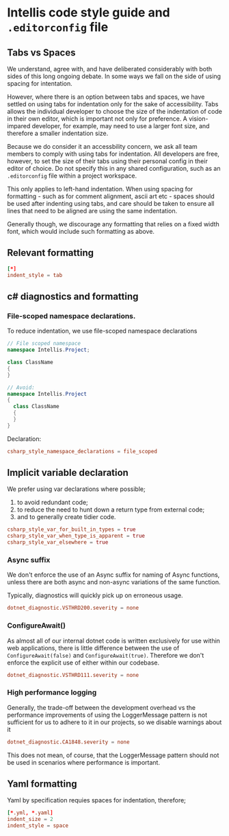 # Intellis code style guide and `.editorconfig` file

## Tabs vs Spaces

We understand, agree with, and have deliberated considerably with both sides of this long ongoing debate. In some ways we fall on the side of using spacing for intentation.

However, where there is an option between tabs and spaces, we have settled on using tabs for indentation only for the sake of accessibility.  Tabs allows the individual developer to choose the size of the indentation of code in their own editor, which is important not only for preference.  A vision-impared developer, for example, may need to use a larger font size, and therefore a smaller indentation size.

Because we do consider it an accessbility concern, we ask all team members to comply with using tabs for indentation. All developers are free, however, to set the size of their tabs using their personal config in their editor of choice. Do not specify this in any shared configuration, such as an `.editorconfig` file within a project workspace.

This only applies to left-hand indentation.  When using spacing for formatting - such as for comment alignment, ascii art etc - spaces should be used after indenting using tabs, and care should be taken to ensure all lines that need to be aligned are using the same indentation.

Generally though, we discourage any formatting that relies on a fixed width font, which would include such formatting as above.

## Relevant formatting

```toml
[*]
indent_style = tab
```

## c# diagnostics and formatting

### File-scoped namespace declarations.

To reduce indentation, we use file-scoped namespace declarations

``` csharp
// File scoped namespace
namespace Intellis.Project;

class ClassName
{
}

// Avoid:
namespace Intellis.Project
{
  class ClassName
  {
  }
}
```
Declaration:

``` toml
csharp_style_namespace_declarations = file_scoped
```

## Implicit variable declaration

We prefer using var declarations where possible;

1. to avoid redundant code;
2. to reduce the need to hunt down a return type from external code;
3. and to generally create tidier code.

``` toml
csharp_style_var_for_built_in_types = true
csharp_style_var_when_type_is_apparent = true
csharp_style_var_elsewhere = true
```

### Async suffix

We don't enforce the use of an Async suffix for naming of Async functions, unless there are both async and non-async variations of the same function.

Typically, diagnostics will quickly pick up on erroneous usage.

``` toml
dotnet_diagnostic.VSTHRD200.severity = none
```

### ConfigureAwait()

As almost all of our internal dotnet code is written exclusively for use within web applications, there is little difference between the use of `ConfigureAwait(false)` and `ConfigureAwait(true)`.  Therefore we don't enforce the explicit use of either within our codebase.

``` toml
dotnet_diagnostic.VSTHRD111.severity = none
```

### High performance logging

Generally, the trade-off between the development overhead vs the performance improvements of using the LoggerMessage pattern is not sufficient for us to adhere to it in our projects, so we disable warnings about it

``` toml
dotnet_diagnostic.CA1848.severity = none
```

This does not mean, of course, that the LoggerMessage pattern should not be used in scenarios where performance is important.

## Yaml formatting

Yaml by specification requies spaces for indentation, therefore;

```toml
[*.yml, *.yaml]
indent_size = 2
indent_style = space
```


